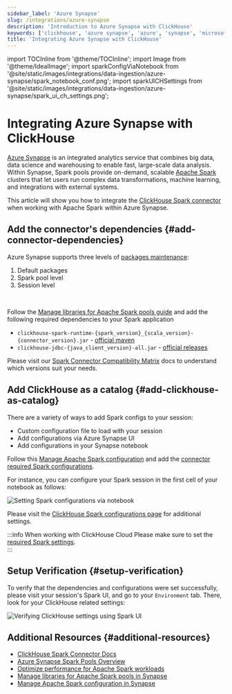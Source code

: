 ```yaml
---
sidebar_label: 'Azure Synapse'
slug: /integrations/azure-synapse
description: 'Introduction to Azure Synapse with ClickHouse'
keywords: ['clickhouse', 'azure synapse', 'azure', 'synapse', 'microsoft', 'azure spark', 'data']
title: 'Integrating Azure Synapse with ClickHouse'
---
```


import TOCInline from '@theme/TOCInline';
import Image from '@theme/IdealImage';
import sparkConfigViaNotebook from '@site/static/images/integrations/data-ingestion/azure-synapse/spark_notebook_conf.png';
import sparkUICHSettings from '@site/static/images/integrations/data-ingestion/azure-synapse/spark_ui_ch_settings.png';

# Integrating Azure Synapse with ClickHouse

[Azure Synapse](https://azure.microsoft.com/en-us/products/synapse-analytics) is an integrated analytics service that combines big data, data science and warehousing to enable fast, large-scale data analysis.
Within Synapse, Spark pools provide on-demand, scalable [Apache Spark](https://spark.apache.org) clusters that let users run complex data transformations, machine learning, and integrations with external systems.

This article will show you how to integrate the [ClickHouse Spark connector](/integrations/apache-spark) when working with Apache Spark within Azure Synapse.


<TOCInline toc={toc}></TOCInline>

## Add the connector's dependencies {#add-connector-dependencies}
Azure Synapse supports three levels of [packages maintenance](https://learn.microsoft.com/en-us/azure/synapse-analytics/spark/apache-spark-azure-portal-add-libraries):
1. Default packages
2. Spark pool level
3. Session level

<br/>

Follow the [Manage libraries for Apache Spark pools guide](https://learn.microsoft.com/en-us/azure/synapse-analytics/spark/apache-spark-manage-pool-packages) and add the following required dependencies to your Spark application
   - `clickhouse-spark-runtime-{spark_version}_{scala_version}-{connector_version}.jar` - [official maven](https://mvnrepository.com/artifact/com.clickhouse.spark)
   - `clickhouse-jdbc-{java_client_version}-all.jar` - [official releases](https://github.com/ClickHouse/clickhouse-java/releases)

Please visit our [Spark Connector Compatibility Matrix](/integrations/apache-spark/spark-native-connector#compatibility-matrix) docs to understand which versions suit your needs.

## Add ClickHouse as a catalog {#add-clickhouse-as-catalog}

There are a variety of ways to add Spark configs to your session:
* Custom configuration file to load with your session
* Add configurations via Azure Synapse UI
* Add configurations in your Synapse notebook

Follow this [Manage Apache Spark configuration](https://learn.microsoft.com/en-us/azure/synapse-analytics/spark/apache-spark-azure-create-spark-configuration) 
and add the [connector required Spark configurations](/integrations/apache-spark/spark-native-connector#register-the-catalog-required).

For instance, you can configure your Spark session in the first cell of your notebook as follows:

<Image img={sparkConfigViaNotebook} size="xl" alt="Setting Spark configurations via notebook" border/>

Please visit the [ClickHouse Spark configurations page](integrations/apache-spark/spark-native-connector#configurations) for additional settings.

:::info
When working with ClickHouse Cloud Please make sure to set the [required Spark settings](/integrations/apache-spark/spark-native-connector#clickhouse-cloud-settings).  
:::

## Setup Verification {#setup-verification}

To verify that the dependencies and configurations were set successfully, please visit your session's Spark UI, and go to your `Environment` tab.
There, look for your ClickHouse related settings:

<Image img={sparkUICHSettings} size="xl" alt="Verifying ClickHouse settings using Spark UI" border/>


## Additional Resources {#additional-resources}

- [ClickHouse Spark Connector Docs](/integrations/apache-spark)
- [Azure Synapse Spark Pools Overview](https://learn.microsoft.com/en-us/azure/synapse-analytics/spark/apache-spark-overview)
- [Optimize performance for Apache Spark workloads](https://learn.microsoft.com/en-us/azure/synapse-analytics/spark/apache-spark-performance)
- [Manage libraries for Apache Spark pools in Synapse](https://learn.microsoft.com/en-us/azure/synapse-analytics/spark/apache-spark-manage-pool-packages)
- [Manage Apache Spark configuration in Synapse](https://learn.microsoft.com/en-us/azure/synapse-analytics/spark/apache-spark-azure-create-spark-configuration)
